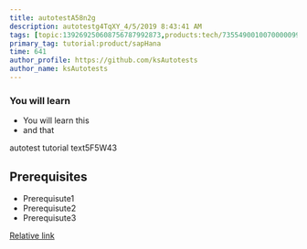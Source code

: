 ```yaml
---
title: autotestA58n2g
description: autotestg4TqXY_4/5/2019 8:43:41 AM
tags: [topic:139269250608756787992873,products:tech/73554900100700000996,tutorial:experience/advanced]
primary_tag: tutorial:product/sapHana
time: 641
author_profile: https://github.com/ksAutotests
author_name: ksAutotests
---
```

### You will learn
- You will learn this
- and that

autotest tutorial text5F5W43

## Prerequisites
- Prerequisute1
- Prerequisute2
- Prerequisute3

[Relative link](autotest_tutorial111u58)
